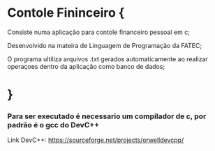 # Contole Fininceiro {

  Consiste numa aplicação para contole financeiro pessoal em c;

  Desenvolvido na mateira de Linguagem de Programação da FATEC;

  O programa ultiliza arquivos .txt gerados automaticamente ao realizar operaçoes dentro da aplicação como banco de dados;
# }

### Para ser executado é necessario um compilador de c, por padrão é o gcc do DevC++

Link DevC++: https://sourceforge.net/projects/orwelldevcpp/
